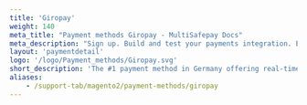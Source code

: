 ```yaml
---
title: 'Giropay'
weight: 140
meta_title: "Payment methods Giropay - MultiSafepay Docs"
meta_description: "Sign up. Build and test your payments integration. Explore our products and services. Use our API Reference, SDKs, and wrappers. Get support."
layout: 'paymentdetail'
logo: '/logo/Payment_methods/Giropay.svg' 
short_description: 'The #1 payment method in Germany offering real-time bank transfers for a large base of German online customers.'
aliases:
    - /support-tab/magento2/payment-methods/giropay
---
```


